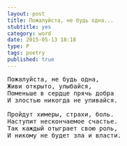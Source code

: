```yaml
---
layout: post
title: Пожалуйста, не будь одна...
stubtitle: yes
category: word
date: 2015-05-13 18:18
type: P
tags: poetry
published: true
---
```


<pre>
Пожалуйста, не будь одна,
Живи открыто, улыбайся,
Поменьше в сердце прячь добра
И злостью никогда не упивайся.

Пройдут химеры, страхи, боль.
Наступит нескончаемое счастье.
Так каждый отыграет свою роль,
И никому не будет зла и власти.
</pre>
